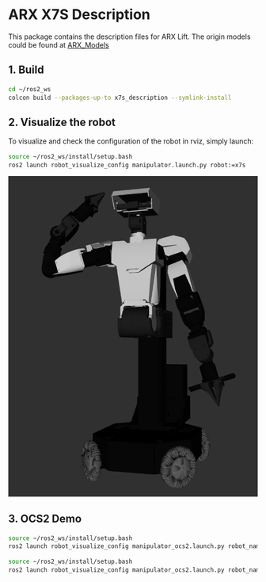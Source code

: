 # ARX X7S Description
This package contains the description files for ARX Lift. The origin models could be found at [ARX_Models](https://github.com/ARXroboticsX/ARX_Model)

## 1. Build
```bash
cd ~/ros2_ws
colcon build --packages-up-to x7s_description --symlink-install
```

## 2. Visualize the robot

To visualize and check the configuration of the robot in rviz, simply launch:

```bash
source ~/ros2_ws/install/setup.bash
ros2 launch robot_visualize_config manipulator.launch.py robot:=x7s
```

![arx x7s](../../.images/arx_x7s.png)

## 3. OCS2 Demo
```bash
source ~/ros2_ws/install/setup.bash
ros2 launch robot_visualize_config manipulator_ocs2.launch.py robot_name:=x7s 
```

```bash
source ~/ros2_ws/install/setup.bash
ros2 launch robot_visualize_config manipulator_ocs2.launch.py robot_name:=x7s enable_joystick:=true
```